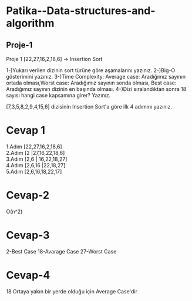 # Patika--Data-structures-and-algorithm

## Proje-1

Proje 1
[22,27,16,2,18,6] -> Insertion Sort

1-)Yukarı verilen dizinin sort türüne göre aşamalarını yazınız.
2-)Big-O gösterimini yazınız.
3-)Time Complexity: Average case: Aradığımız sayının ortada olması,Worst case: Aradığımız sayının sonda olması, Best case: Aradığımız sayının dizinin en başında olması.
4-)Dizi sıralandıktan sonra 18 sayısı hangi case kapsamına girer? Yazınız.


[7,3,5,8,2,9,4,15,6] dizisinin Insertion Sort'a göre ilk 4 adımını yazınız.


# Cevap 1

 1.Adım [22,27,16,2,18,6] <br>
 2.Adım [2 |27,16,22,18,6] <br>
 3.Adım [2,6 | 16,22,18,27] <br>
 4.Adım [2,6,16 |22,18,27] <br>
 5.Adım [2,6,16,18,22,17] <br>
# Cevap-2

O(n^2)
# Cevap-3

2-Best Case
18-Avarage Case
27-Worst Case

# Cevap-4
18 Ortaya yakın bir yerde olduğu için Average Case'dir
